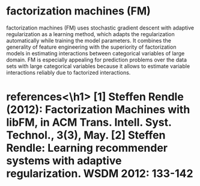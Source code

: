 factorization machines (FM)
==

factorization machines (FM) uses stochastic gradient descent with adaptive regularization as a learning method, which adapts the regularization automatically while training the model parameters. It combines the generality of feature engineering with the superiority of factorization models in estimating interactions between categorical variables of large domain. FM is especially appealing for prediction problems over the data sets with large categorical variables because it allows to estimate variable interactions reliably due to factorized interactions.

<h1>references<\h1>
[1] Steffen Rendle (2012): Factorization Machines with libFM, in ACM Trans. Intell. Syst. Technol., 3(3), May.
[2] Steffen Rendle: Learning recommender systems with adaptive regularization. WSDM 2012: 133-142
